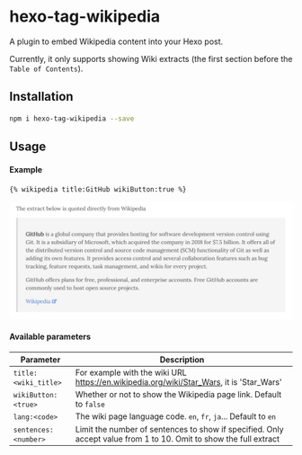 # hexo-tag-wikipedia
A plugin to embed Wikipedia content into your Hexo post.

Currently, it only supports showing Wiki extracts (the first section before the `Table of Contents`).

## Installation
```bash
npm i hexo-tag-wikipedia --save
```

## Usage
#### Example
```
{% wikipedia title:GitHub wikiButton:true %}
```
![](https://raw.githubusercontent.com/tuanna-hsp/file-hosting/master/Repo/hexo-tag-wikipedia-ss1.png)
#### Available parameters

| Parameter | Description |
| --- | --- |
| `title:<wiki_title>` | For example with the wiki URL https://en.wikipedia.org/wiki/Star_Wars, it is 'Star_Wars' |
| `wikiButton:<true>` | Whether or not to show the Wikipedia page link. Default to `false` |
| `lang:<code>` | The wiki page language code. `en`, `fr`, `ja`... Default to `en` |
| `sentences:<number>` | Limit the number of sentences to show if specified. Only accept value from 1 to 10. Omit to show the full extract |
